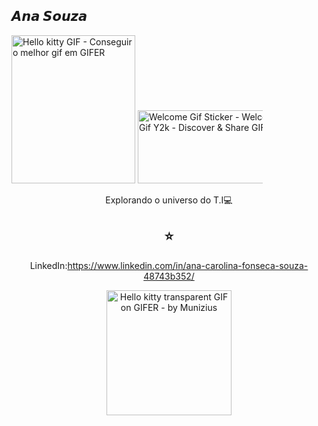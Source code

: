 ## 𝘼𝙣𝙖 𝙎𝙤𝙪𝙯𝙖


  <img src="https://i.gifer.com/origin/dd/dd4255a86221fefcdef317f4eb0619a9_w200.gif" jsaction="" class="sFlh5c FyHeAf iPVvYb" style="max-width: 200px; height: 237px; margin: 0px; width: 198px;" alt="Hello kitty GIF - Conseguir o melhor gif em GIFER" jsname="kn3ccd">


  <a href="https://github.com/Anaa-souza">
  <img src="https://media.tenor.com/zgUJ_1xJxD8AAAAj/welcome-gif.gif" jsaction="" class="sFlh5c FyHeAf iPVvYb" style="max-width: 200px; height: 117px; margin: 0px; width: 236px;" alt="Welcome Gif Sticker - Welcome Gif Y2k - Discover &amp; Share GIFs" jsname="kn3ccd">
  </a>
</div>
<br>

<div align="center">




Explorando o universo do T.I💻

<div align="center">
 


<div align="center">
 

## ⭐
LinkedIn:https://www.linkedin.com/in/ana-carolina-fonseca-souza-48743b352/

<img src="https://i.gifer.com/3EdE.gif" jsaction="" class="sFlh5c FyHeAf iPVvYb" style="max-width: 200px; height: 200px; margin: 0px; width: 200px;" alt="Hello kitty transparent GIF on GIFER - by Munizius" jsname="kn3ccd">












#


